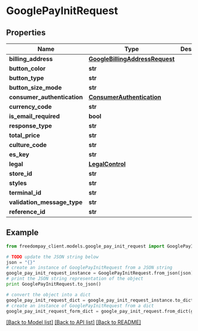 # GooglePayInitRequest


## Properties
Name | Type | Description | Notes
------------ | ------------- | ------------- | -------------
**billing_address** | [**GoogleBillingAddressRequest**](GoogleBillingAddressRequest.md) |  | [optional] 
**button_color** | **str** |  | [optional] 
**button_type** | **str** |  | [optional] 
**button_size_mode** | **str** |  | [optional] 
**consumer_authentication** | [**ConsumerAuthentication**](ConsumerAuthentication.md) |  | [optional] 
**currency_code** | **str** |  | [optional] 
**is_email_required** | **bool** |  | [optional] 
**response_type** | **str** |  | [optional] 
**total_price** | **str** |  | [optional] 
**culture_code** | **str** |  | [optional] 
**es_key** | **str** |  | [optional] 
**legal** | [**LegalControl**](LegalControl.md) |  | [optional] 
**store_id** | **str** |  | [optional] 
**styles** | **str** |  | [optional] 
**terminal_id** | **str** |  | [optional] 
**validation_message_type** | **str** |  | [optional] 
**reference_id** | **str** |  | [optional] 

## Example

```python
from freedompay_client.models.google_pay_init_request import GooglePayInitRequest

# TODO update the JSON string below
json = "{}"
# create an instance of GooglePayInitRequest from a JSON string
google_pay_init_request_instance = GooglePayInitRequest.from_json(json)
# print the JSON string representation of the object
print GooglePayInitRequest.to_json()

# convert the object into a dict
google_pay_init_request_dict = google_pay_init_request_instance.to_dict()
# create an instance of GooglePayInitRequest from a dict
google_pay_init_request_form_dict = google_pay_init_request.from_dict(google_pay_init_request_dict)
```
[[Back to Model list]](../README.md#documentation-for-models) [[Back to API list]](../README.md#documentation-for-api-endpoints) [[Back to README]](../README.md)


